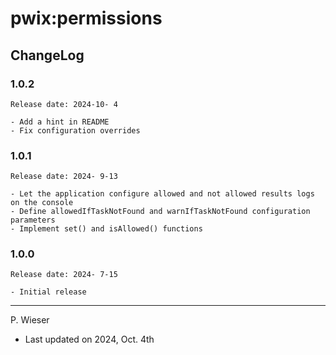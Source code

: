 # pwix:permissions

## ChangeLog

### 1.0.2

    Release date: 2024-10- 4

    - Add a hint in README
    - Fix configuration overrides

### 1.0.1

    Release date: 2024- 9-13

    - Let the application configure allowed and not allowed results logs on the console
    - Define allowedIfTaskNotFound and warnIfTaskNotFound configuration parameters
    - Implement set() and isAllowed() functions

### 1.0.0

    Release date: 2024- 7-15

    - Initial release

---
P. Wieser
- Last updated on 2024, Oct. 4th
